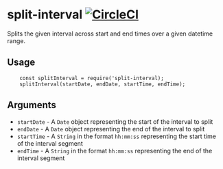 # split-interval [![CircleCI](https://circleci.com/gh/jmercha/split-interval/tree/master.svg?style=svg)](https://circleci.com/gh/jmercha/split-interval/tree/master)
Splits the given interval across start and end times over a given datetime range.

## Usage

```
    const splitInterval = require('split-interval);
    splitInterval(startDate, endDate, startTime, endTime);
```

## Arguments

* `startDate` - A `Date` object representing the start of the interval to split
* `endDate` - A `Date` object representing the end of the interval to split
* `startTime` - A `String` in the format `hh:mm:ss` representing the start time of the interval segment
* `endTime` - A `String` in the format `hh:mm:ss` representing the end of the interval segment